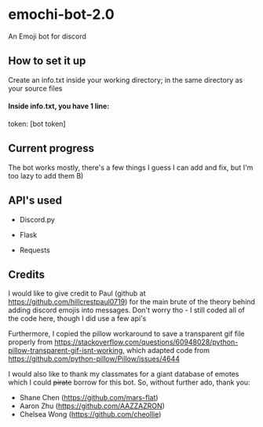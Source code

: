 # emochi-bot-2.0
An Emoji bot for discord

## How to set it up
Create an info.txt inside your working directory; in the same directory as your source files

#### Inside info.txt, you have 1 line: 

token: [bot token]

## Current progress

The bot works mostly, there's a few things I guess I can add and fix, but I'm too lazy to add them B)

## API's used
- Discord.py

- Flask

- Requests

## Credits

I would like to give credit to Paul (github at https://github.com/hillcrestpaul0719) for the main brute of the theory behind adding discord emojis into messages. Don't worry tho - I still coded all of the code here, though I did use a few api's

Furthermore, I copied the pillow workaround to save a transparent gif file properly from https://stackoverflow.com/questions/60948028/python-pillow-transparent-gif-isnt-working, which adapted code from https://github.com/python-pillow/Pillow/issues/4644

I would also like to thank my classmates for a giant database of emotes which I could ~~pirate~~ borrow for this bot. So, without further ado, thank you: 
- Shane Chen (https://github.com/mars-flat)
- Aaron Zhu (https://github.com/AAZZAZRON)
- Chelsea Wong (https://github.com/cheollie)